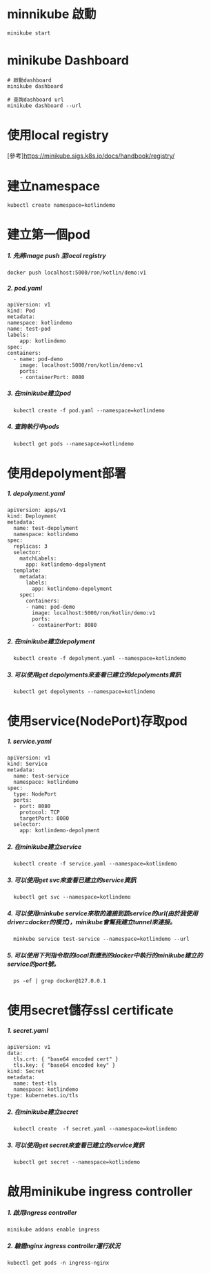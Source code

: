 # minnikube 啟動
    minikube start
    
# minikube Dashboard
    # 啟動dashboard
    minikube dashboard
    
    # 查詢dashboard url
    minikube dashboard --url

# 使用local registry
  [參考]<https://minikube.sigs.k8s.io/docs/handbook/registry/>

# 建立namespace
    kubectl create namespace=kotlindemo
  
# 建立第一個pod
  ##### 1. 先將image push 至local registry
    docker push localhost:5000/ron/kotlin/demo:v1
  ##### 2. pod.yaml
    apiVersion: v1
    kind: Pod
    metadata:
    namespace: kotlindemo
    name: test-pod 
    labels:
        app: kotlindemo
    spec:
    containers:
      - name: pod-demo
        image: localhost:5000/ron/kotlin/demo:v1
        ports: 
        - containerPort: 8080
  ##### 3. 在minikube建立pod
      kubectl create -f pod.yaml --namespace=kotlindemo
  ##### 4. 查詢執行中pods
      kubectl get pods --namesapce=kotlindemo
  
# 使用depolyment部署
  ##### 1. depolyment.yaml
    apiVersion: apps/v1
    kind: Deployment
    metadata:
      name: test-depolyment
      namespace: kotlindemo
    spec:
      replicas: 3
      selector:
        matchLabels:
          app: kotlindemo-depolyment
      template:
        metadata:
          labels:
            app: kotlindemo-depolyment
        spec:
          containers:
          - name: pod-demo
            image: localhost:5000/ron/kotlin/demo:v1
            ports:
            - containerPort: 8080
  ##### 2. 在minikube建立depolyment
      kubectl create -f depolyment.yaml --namespace=kotlindemo 
  ##### 3. 可以使用get depolyments來查看已建立的depolyments資訊
      kubectl get depolyments --namespace=kotlindemo

# 使用service(NodePort)存取pod
  ##### 1. service.yaml
    apiVersion: v1
    kind: Service
    metadata:
      name: test-service
      namespace: kotlindemo
    spec:
      type: NodePort
      ports:
      - port: 8080
        protocol: TCP
        targetPort: 8080
      selector:
        app: kotlindemo-depolyment
  ##### 2. 在minikube建立service
      kubectl create -f service.yaml --namespace=kotlindemo
  ##### 3. 可以使用get svc來查看已建立的service資訊
      kubectl get svc --namespace=kotlindemo
  ##### 4. 可以使用minkube service來取的連接到該service的url(由於我使用driver=docker的模式)，minikube會幫我建立tunnel來連接。
      minkube service test-service --namespace=kotlindemo --url
  ##### 5. 可以使用下列指令取的local對應到的docker中執行的minikube建立的service的port號。
      ps -ef | grep docker@127.0.0.1

# 使用secret儲存ssl certificate
  ##### 1. secret.yaml
    apiVersion: v1
    data: 
      tls.crt: { "base64 encoded cert" }
      tls.key: { "base64 encoded key" } 
    kind: Secret
    metadata: 
      name: test-tls
      namespace: kotlindemo
    type: kubernetes.io/tls
  ##### 2. 在minikube建立secret
      kubectl create  -f secret.yaml --namespace=kotlindemo
  ##### 3. 可以使用get secret來查看已建立的service資訊
      kubectl get secret --namespace=kotlindemo

# 啟用minikube ingress controller
  ##### 1. 啟用ingress controller
    minikube addons enable ingress
  ##### 2. 驗證nginx ingress controller運行狀況
    kubectl get pods -n ingress-nginx

